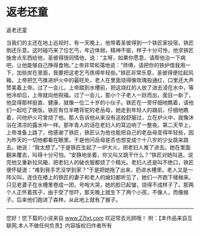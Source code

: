 # 返老还童

返老还童 

当我们的主还在地上巡视时，有一天晚上，他带着圣彼得到一个铁匠家投宿，铁匠倒还乐意。这时碰巧来了位乞丐，年迈体弱，精神不振，样子十分可怜，他求铁匠施舍点东西给他，圣彼得很同情他，说：“主呀，如果你愿意，请帮他治一下病吧，让他能够自己挣得食物。”上帝非常和蔼地说：“师傅，请把你的铁炉借我用一下，加些炭在里面，我要把这老乞丐炼得年轻些。”铁匠非常乐意，圣彼得便拉起风箱，上帝把乞丐推进炉火中的最旺处，老人在里面烧得像玫瑰般通红，口里还大声赞美着上帝。过了一会儿，上帝踏到水槽前，把这烧红的人放了进去浸在水中，等他冷却后，上帝就向他祝福。过了一会儿，那小个子老人一跃而出，面目一新了，他显得那样挺直、健康，就像一位二十岁的小伙子。铁匠在一旁仔细地瞧着，请他们一起吃了晚饭。铁匠有位半瞎背驼的老岳母，她走到年轻人的跟前，仔细地瞧着，问他炉火可曾烧了他。那人告诉他从来没有这般舒服过，立在炉火中，就像沐浴在清凉的露水中一样。那年青人的话在老妇人的耳边响了一整夜。第二天早上，上帝准备上路了，他感谢了铁匠，铁匠认为他也能把自己的老岳母变得年轻些，因为昨天的一切他都看在眼里。于是他问岳母是否也想变成个十八岁的少女跳来跳去。她说：“我太想了。”于是铁匠生起了一炉大火，把老妇人推了进去。她在里面翻来覆去，叫得十分可怕。“安静地坐着，你又叫又跳干什么？”铁匠对她叫道。说完他又重新拉风箱，把老妇人的破衣服都烧了个精光。老妇人还是叫不绝口，铁匠便怀疑道：“难到我手艺没学到家？”于是把她拖了出来，扔进水槽里。老人又是一阵尖叫，连住在楼上的铁匠的妻子和老人的媳妇都听见了，她们一齐跑下楼梯来。只见老婆子在水槽里卷成一团，号啕大哭，她的脸已起皱，烧得不成样子了。那两个人正怀着孩子，由于受了惊吓，那天晚上就生下了两个小孩，不像人，而像猴子。后来他们跑进了森林，从此地上就有了猴子。 

                  
--------------------
您好！您下载的小说来自 www.27txt.com 欢迎常去光顾哦！
附：【本作品来自互联网,本人不做任何负责】内容版权归作者所有